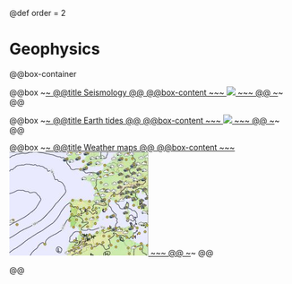 @def order = 2

# Geophysics

@@box-container

  @@box
    ~~~<a class="boxlink" href="seismicity/">~~~
    @@title Seismology @@
    @@box-content
      ~~~
      <img src="/geophysics/seismicity/tillelogo.jpg">
      ~~~
    @@
    ~~~</a>~~~
  @@

  @@box
    ~~~<a class="boxlink" href="earthtides/">~~~
    @@title Earth tides @@
    @@box-content
      ~~~
      <img src="/geophysics/earthtides/tillelogo.png">
      ~~~
    @@
    ~~~</a>~~~
  @@

  @@box
    ~~~<a class="boxlink" href="weather/">~~~
    @@title Weather maps @@
    @@box-content
      ~~~
      <img src="/geophysics/weather/tillelogo.jpg">
      ~~~
    @@
    ~~~</a>~~~
  @@

@@